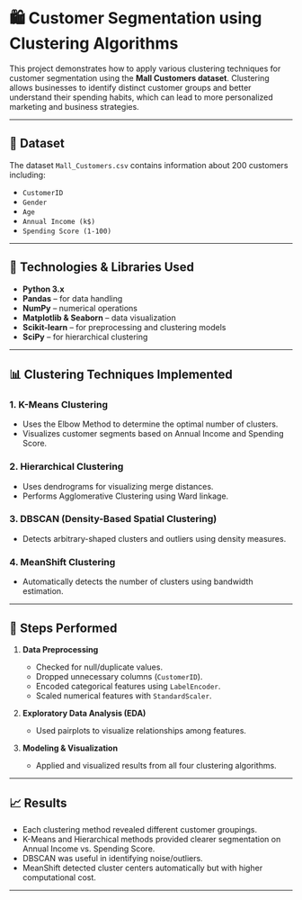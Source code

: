 # 🛍️ Customer Segmentation using Clustering Algorithms

This project demonstrates how to apply various clustering techniques for customer segmentation using the **Mall Customers dataset**. Clustering allows businesses to identify distinct customer groups and better understand their spending habits, which can lead to more personalized marketing and business strategies.

---

## 📂 Dataset

The dataset `Mall_Customers.csv` contains information about 200 customers including:
- `CustomerID`
- `Gender`
- `Age`
- `Annual Income (k$)`
- `Spending Score (1-100)`

---

## 🧰 Technologies & Libraries Used

- **Python 3.x**
- **Pandas** – for data handling
- **NumPy** – numerical operations
- **Matplotlib & Seaborn** – data visualization
- **Scikit-learn** – for preprocessing and clustering models
- **SciPy** – for hierarchical clustering

---

## 📊 Clustering Techniques Implemented

### 1. K-Means Clustering
- Uses the Elbow Method to determine the optimal number of clusters.
- Visualizes customer segments based on Annual Income and Spending Score.

### 2. Hierarchical Clustering
- Uses dendrograms for visualizing merge distances.
- Performs Agglomerative Clustering using Ward linkage.

### 3. DBSCAN (Density-Based Spatial Clustering)
- Detects arbitrary-shaped clusters and outliers using density measures.

### 4. MeanShift Clustering
- Automatically detects the number of clusters using bandwidth estimation.

---

## 🧪 Steps Performed

1. **Data Preprocessing**
   - Checked for null/duplicate values.
   - Dropped unnecessary columns (`CustomerID`).
   - Encoded categorical features using `LabelEncoder`.
   - Scaled numerical features with `StandardScaler`.

2. **Exploratory Data Analysis (EDA)**
   - Used pairplots to visualize relationships among features.

3. **Modeling & Visualization**
   - Applied and visualized results from all four clustering algorithms.

---

## 📈 Results

- Each clustering method revealed different customer groupings.
- K-Means and Hierarchical methods provided clearer segmentation on Annual Income vs. Spending Score.
- DBSCAN was useful in identifying noise/outliers.
- MeanShift detected cluster centers automatically but with higher computational cost.

---
